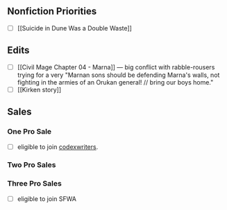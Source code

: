 ## Nonfiction Priorities

- [ ] [[Suicide in Dune Was a Double Waste]]

## Edits 
- [ ] [[Civil Mage Chapter 04 - Marna]] — big conflict with rabble-rousers trying for a very "Marnan sons should be defending Marna's walls, not fighting in the armies of an Orukan general! // bring our boys home."
- [ ] [[Kirken story]]

## Sales
### One Pro Sale

- [ ] eligible to join [codexwriters](http://codexwriters.com/). 

### Two Pro Sales

### Three Pro Sales 

- [ ] eligible to join SFWA 
